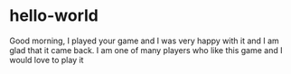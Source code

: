 # hello-world
Good morning, I played your game and I was very happy with it and I am glad that it came back. I am one of many players who like this game and I would love to play it
